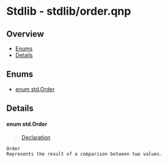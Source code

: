 
# Stdlib - stdlib/order.qnp

## Overview
 - [Enums](#enums)
 - [Details](#details)


## Enums
 - [enum std.Order](#ref_76760c6814c061bc8a9c8186caada4b0)

## Details
#### <a id="ref_76760c6814c061bc8a9c8186caada4b0"/>enum std.Order
> [Declaration](/stdlib/order.qnp?plain=1#L8)
```qinp
Order
Represents the result of a comparison between two values.
```

